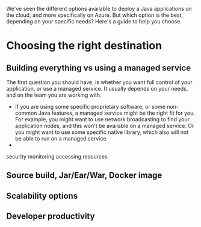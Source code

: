 We've seen the different options available to deploy a Java applications on the cloud, and more specifically on Azure. But which option is the best, depending on your specific needs? Here's a guide to help you choose.

# Choosing the right destination

## Building everything vs using a managed service

The first question you should have, is whether you want full control of your application, or use a managed service. It usually depends on your needs, and on the team you are working with.

- If you are using some specific proprietary software, or some non-common Java features, a managed service might be the right fit for you. For example, you might want to use network broadcasting to find your application nodes, and this won't be available on a managed service. Or you might want to use some specific native library, which also will not be able to run on a managed service.
- 

security
monitoring
accessing resources




## Source build, Jar/Ear/War, Docker image



## Scalability options

## Developer productivity


